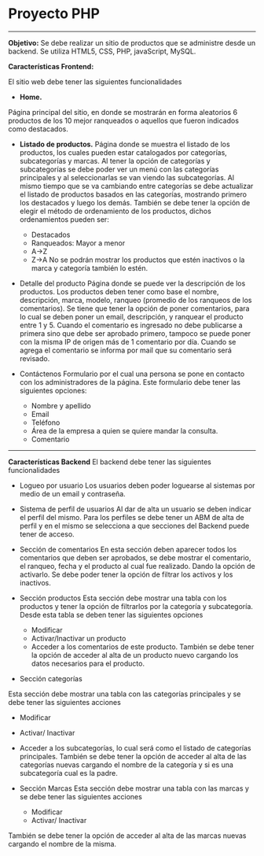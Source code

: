 # Proyecto PHP
---

**Objetivo:**
Se debe realizar un sitio de productos que se administre desde un backend. Se utiliza HTML5, CSS, PHP, javaScript, MySQL.

**Características Frontend:**

El sitio web debe tener las siguientes funcionalidades
* **Home.**

Página principal del sitio, en donde se mostrarán en forma aleatorios 6
productos de los 10 mejor ranqueados o aquellos que fueron indicados como
destacados.

* **Listado de productos.**
Página donde se muestra el listado de los productos, los cuales pueden estar
catalogados por categorías, subcategorías y marcas.
Al tener la opción de categorías y subcategorías se debe poder ver un menú con
las categorías principales y al seleccionarlas se van viendo las subcategorías. Al mismo
tiempo que se va cambiando entre categorías se debe actualizar el listado de
productos basados en las categorías, mostrando primero los destacados y luego los
demás.
También se debe tener la opción de elegir el método de ordenamiento de los
productos, dichos ordenamientos pueden ser:

  * Destacados
  * Ranqueados: Mayor a menor
   * A->Z
   * Z->A
No se podrán mostrar los productos que estén inactivos o la marca y categoría
también lo estén.

* Detalle del producto
Página donde se puede ver la descripción de los productos. Los productos
deben tener como base el nombre, descripción, marca, modelo, ranqueo (promedio de
los ranqueos de los comentarios).
Se tiene que tener la opción de poner comentarios, para lo cual se deben poner
un email, descripción, y ranquear el producto entre 1 y 5. Cuando el comentario es
ingresado no debe publicarse a primera sino que debe ser aprobado primero, tampoco
se puede poner con la misma IP de origen más de 1 comentario por día. Cuando se
agrega el comentario se informa por mail que su comentario será revisado.

* Contáctenos
Formulario por el cual una persona se pone en contacto con los
administradores de la página.
Este formulario debe tener las siguientes opciones:
  * Nombre y apellido
  * Email
  * Teléfono
  * Área de la empresa a quien se quiere mandar la consulta.
  * Comentario
---
**Características Backend**
El backend debe tener las siguientes funcionalidades

* Logueo por usuario
Los usuarios deben poder loguearse al sistemas por medio de un email y
contraseña.

* Sistema de perfil de usuarios
Al dar de alta un usuario se deben indicar el perfil del mismo. Para los perfiles
se debe tener un ABM de alta de perfil y en el mismo se selecciona a que secciones del
Backend puede tener de acceso.

* Sección de comentarios
En esta sección deben aparecer todos los comentarios que deben ser
aprobados, se debe mostrar el comentario, el ranqueo, fecha y el producto al cual fue
realizado. Dando la opción de activarlo. Se debe poder tener la opción de filtrar los
activos y los inactivos.

* Sección productos
Esta sección debe mostrar una tabla con los productos y tener la opción de
filtrarlos por la categoría y subcategoría. Desde esta tabla se deben tener las siguientes
opciones

  * Modificar
  * Activar/Inactivar un producto
  * Acceder a los comentarios de este producto.
También se debe tener la opción de acceder al alta de un producto nuevo
cargando los datos necesarios para el producto.

* Sección categorías

Esta sección debe mostrar una tabla con las categorías principales y se debe
tener las siguientes acciones
  * Modificar
  * Activar/ Inactivar
  * Acceder a los subcategorías, lo cual será como el listado de categorías
    principales.
También se debe tener la opción de acceder al alta de las categorías nuevas
cargando el nombre de la categoría y si es una subcategoría cual es la padre.

* Sección Marcas
Esta sección debe mostrar una tabla con las marcas y se debe tener las
siguientes acciones
  * Modificar
  * Activar/ Inactivar
 
 También se debe tener la opción de acceder al alta de las marcas nuevas
cargando el nombre de la misma.



